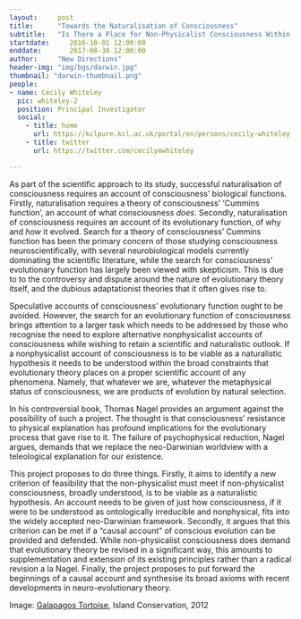 ```yaml
---
layout:     post
title:      "Towards the Naturalisation of Consciousness"
subtitle:   "Is There a Place for Non-Physicalist Consciousness Within a Darwinian Framework?"  
startdate:     2016-10-01 12:00:00
enddate:       2017-08-30 12:00:00
author:     "New Directions"
header-img: "img/bgs/darwin.jpg"
thumbnail: "darwin-thumbnail.png"
people:
- name: Cecily Whiteley
  pic: whiteley-2
  position: Principal Investigator
  social:
    - title: home
      url: https://kclpure.kcl.ac.uk/portal/en/persons/cecily-whiteley(800cbce0-8faf-4332-ad06-01aa445d7a5c).html
    - title: twitter
      url: https://twitter.com/cecilymwhiteley

---
```



As part of the scientific approach to its study, successful naturalisation of consciousness requires an account of consciousness’ biological functions. Firstly, naturalisation requires a theory of consciousness’ ‘Cummins function’, an account of what consciousness *does*. Secondly, naturalisation of consciousness requires an account of its evolutionary function, of why and *how* it evolved. Search for a theory of consciousness’ Cummins function has been the primary concern of those studying consciousness neuroscientifically, with several neurobiological models currently dominating the scientific literature, while the search for consciousness’ evolutionary function has largely been viewed with skepticism. This is due to to the controversy and dispute around the nature of evolutionary theory itself, and the dubious adaptationist theories that it often gives rise to.

Speculative accounts of consciousness’ evolutionary function ought to be avoided. However, the search for an evolutionary function of consciousness brings attention to a larger task which needs to be addressed by those who recognise the need to explore alternative non­physicalist accounts of consciousness while wishing to retain a scientific and naturalistic outlook. If a non­physicalist account of consciousness is to be viable as a naturalistic hypothesis it needs to be understood within the broad constraints that evolutionary theory places on a proper scientific account of any phenomena. Namely, that whatever we are, whatever the metaphysical status of consciousness, we are products of evolution by natural selection.

In his controversial book, Thomas Nagel provides an argument against the possibility of such a project. The thought is that consciousness’ resistance to physical explanation has profound implications for the evolutionary process that gave rise to it. The failure of psychophysical reduction, Nagel argues, demands that we replace the neo­-Darwinian worldview with a teleological explanation for our existence.

This project proposes to do three things. Firstly, it aims to identify a new criterion of feasibility that the non­-physicalist must meet if non-­physicalist consciousness, broadly understood, is to be viable as a naturalistic hypothesis. An account needs to be given of just how consciousness, if it were to be understood as ontologically irreducible and non­physical, fits into the widely accepted neo­-Darwinian framework. Secondly, it argues that this criterion can be met if a “causal account” of conscious evolution can be provided and defended. While non­-physicalist consciousness does demand that evolutionary theory be revised in a significant way, this amounts to supplementation and extension of its existing principles rather than a radical revision a la Nagel. Finally, the project proposes to put forward the beginnings of a causal account and synthesise its broad axioms with recent developments in neuro­-evolutionary theory.

<span class="caption text-muted">Image:
<a href="https://www.flickr.com/photos/islandconservation/7938113336/" target="_blank">Galapagos Tortoise</a>, Island Conservation, 2012</span>
